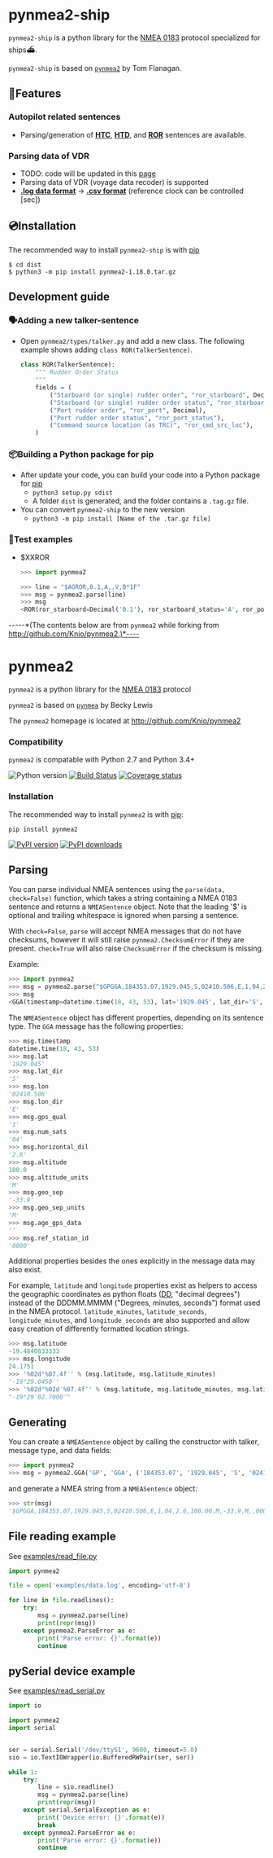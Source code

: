 # pynmea2-ship

`pynmea2-ship` is a python library for the [NMEA 0183](http://en.wikipedia.org/wiki/NMEA_0183) protocol specialized for ships⛴.

`pynmea2-ship` is based on [`pynmea2`](http://github.com/Knio/pynmea2) by Tom Flanagan.





## 🌠Features

### Autopilot related sentences

- Parsing/generation of **<u>HTC</u>**, **<u>HTD</u>**, and **<u>ROR</u>** sentences are available.



### Parsing data of VDR

- TODO: code will be updated in this [page](https://github.com/acousticwave/pynmea2-ship/tree/master/examples)
- Parsing data of VDR (voyage data recoder) is supported
- **<u>.log data format</u>** → **<u>.csv format</u>** (reference clock can be controlled [sec])





## 💿Installation

The recommended way to install `pynmea2-ship` is with [pip](http://pypi.python.org/pypi/pip/)

```
$ cd dist
$ python3 -m pip install pynmea2-1.18.0.tar.gz
```





## Development guide

### 🗣Adding a new talker-sentence

- Open ```pynmea2/types/talker.py``` and add a new class. The following example shows adding ```class ROR(TalkerSentence)```.

  ```python
  class ROR(TalkerSentence):
      """ Rudder Order Status
      """
      fields = (
          ("Starboard (or single) rudder order", "ror_starboard", Decimal),
          ("Starboard (or single) rudder order status", "ror_starboard_status"),
          ("Port rudder order", "ror_port", Decimal),
          ("Port rudder order status", "ror_port_status"),
          ("Command source location (as TRC)", "ror_cmd_src_loc"),
      )
  ```



### 📦Building a Python package for pip

- After update your code, you can build your code into a Python package for [pip](http://pypi.python.org/pypi/pip/)
  - ```python3 setup.py sdist```
  - A folder ```dist``` is generated, and the folder contains a ```.tag.gz``` file.
- You can convert ```pynmea2-ship``` to the new version
  - ```python3 -m pip install [Name of the .tar.gz file]```



### 🧪Test examples

- $XXROR

  ```python
  >>> import pynmea2
  
  >>> line = "$AGROR,0.1,A,,V,B*1F"
  >>> msg = pynmea2.parse(line)
  >>> msg
  <ROR(ror_starboard=Decimal('0.1'), ror_starboard_status='A', ror_port=None, ror_port_status='V', ror_cmd_src_loc='B')>
  ```

  





-----*(The contents below are from ```pynmea2``` while forking from http://github.com/Knio/pynmea2.)*----

pynmea2
=======

`pynmea2` is a python library for the [NMEA 0183](http://en.wikipedia.org/wiki/NMEA_0183) protocol

`pynmea2` is based on [`pynmea`](https://code.google.com/p/pynmea/) by Becky Lewis

The `pynmea2` homepage is located at http://github.com/Knio/pynmea2

 ### Compatibility

`pynmea2` is compatable with Python 2.7 and Python 3.4+

![Python version](https://img.shields.io/pypi/pyversions/pynmea2.svg?style=flat)
[![Build Status](https://www.travis-ci.com/Knio/pynmea2.svg?branch=master)](https://www.travis-ci.com/Knio/pynmea2)
[![Coverage status](https://img.shields.io/coveralls/github/Knio/pynmea2/master.svg?style=flat)](https://coveralls.io/r/Knio/pynmea2?branch=master)

### Installation

The recommended way to install `pynmea2` is with
[pip](http://pypi.python.org/pypi/pip/):

    pip install pynmea2

[![PyPI version](https://img.shields.io/pypi/v/pynmea2.svg?style=flat)](https://pypi.org/project/pynmea2/)
[![PyPI downloads](https://img.shields.io/pypi/dm/pynmea2.svg?style=flat)](https://pypi.org/project/pynmea2/)

Parsing
-------

You can parse individual NMEA sentences using the `parse(data, check=False)` function, which takes a string containing a
NMEA 0183 sentence and returns a `NMEASentence` object. Note that the leading '$' is optional and trailing whitespace is ignored when parsing a sentence.

With `check=False`, `parse` will accept NMEA messages that do not have checksums, however it will still raise `pynmea2.ChecksumError` if they are present. `check=True` will also raise `ChecksumError` if the checksum is missing.

Example:

```python
>>> import pynmea2
>>> msg = pynmea2.parse("$GPGGA,184353.07,1929.045,S,02410.506,E,1,04,2.6,100.00,M,-33.9,M,,0000*6D")
>>> msg
<GGA(timestamp=datetime.time(18, 43, 53), lat='1929.045', lat_dir='S', lon='02410.506', lon_dir='E', gps_qual='1', num_sats='04', horizontal_dil='2.6', altitude=100.0, altitude_units='M', geo_sep='-33.9', geo_sep_units='M', age_gps_data='', ref_station_id='0000')>
```

The `NMEASentence` object has different properties, depending on its sentence type.
The `GGA` message has the following properties:

```python
>>> msg.timestamp
datetime.time(18, 43, 53)
>>> msg.lat
'1929.045'
>>> msg.lat_dir
'S'
>>> msg.lon
'02410.506'
>>> msg.lon_dir
'E'
>>> msg.gps_qual
'1'
>>> msg.num_sats
'04'
>>> msg.horizontal_dil
'2.6'
>>> msg.altitude
100.0
>>> msg.altitude_units
'M'
>>> msg.geo_sep
'-33.9'
>>> msg.geo_sep_units
'M'
>>> msg.age_gps_data
''
>>> msg.ref_station_id
'0000'
```

Additional properties besides the ones explicitly in the message data may also exist.

For example, `latitude` and `longitude` properties exist as helpers to access the geographic coordinates as python floats ([DD](http://en.wikipedia.org/wiki/Decimal_degrees), "decimal degrees") instead of the DDDMM.MMMM ("Degrees, minutes, seconds") format used in the NMEA protocol. `latitude_minutes`, `latitude_seconds`, `longitude_minutes`, and `longitude_seconds` are also supported and allow easy creation of differently formatted location strings.

```python
>>> msg.latitude
-19.4840833333
>>> msg.longitude
24.1751
>>> '%02d°%07.4f′' % (msg.latitude, msg.latitude_minutes)
'-19°29.0450′'
>>> '%02d°%02d′%07.4f″' % (msg.latitude, msg.latitude_minutes, msg.latitude_seconds)
"-19°29′02.7000″"
```

Generating
----------

You can create a `NMEASentence` object by calling the constructor with talker, message type, and data fields:

```python
>>> import pynmea2
>>> msg = pynmea2.GGA('GP', 'GGA', ('184353.07', '1929.045', 'S', '02410.506', 'E', '1', '04', '2.6', '100.00', 'M', '-33.9', 'M', '', '0000'))
```


and generate a NMEA string from a `NMEASentence` object:

```python
>>> str(msg)
'$GPGGA,184353.07,1929.045,S,02410.506,E,1,04,2.6,100.00,M,-33.9,M,,0000*6D'
```


File reading example
--------

See [examples/read_file.py](/examples/read_file.py)

```python
import pynmea2

file = open('examples/data.log', encoding='utf-8')

for line in file.readlines():
    try:
        msg = pynmea2.parse(line)
        print(repr(msg))
    except pynmea2.ParseError as e:
        print('Parse error: {}'.format(e))
        continue
```


pySerial device example
---------

See [examples/read_serial.py](/examples/read_serial.py)

```python
import io

import pynmea2
import serial


ser = serial.Serial('/dev/ttyS1', 9600, timeout=5.0)
sio = io.TextIOWrapper(io.BufferedRWPair(ser, ser))

while 1:
    try:
        line = sio.readline()
        msg = pynmea2.parse(line)
        print(repr(msg))
    except serial.SerialException as e:
        print('Device error: {}'.format(e))
        break
    except pynmea2.ParseError as e:
        print('Parse error: {}'.format(e))
        continue
```
